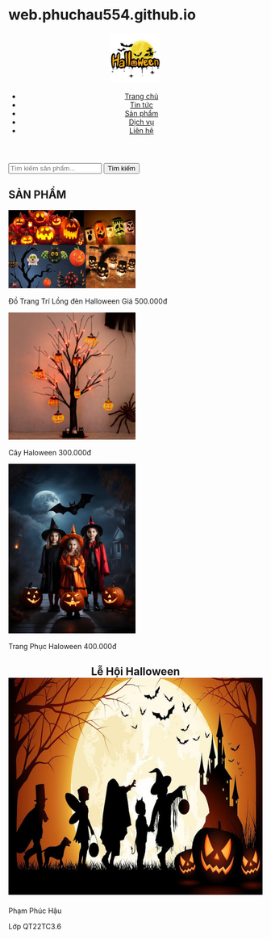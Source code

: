 # web.phuchau554.github.io
<html lang="vi">
<head>
<meta charset="UTF-8">
<meta name="viewport" content="width=device-width, initial-scale=1.0">
<title>Phúc Hậu</title>
<link rel="stylesheet" href="style.css">
<link href="haui.css" rel="stylesheet" type="text/css">
</head>
<body>
<header>
<div class="logo">
<img src="ffff.jfif" alt="Logo" width="100"></div>
<nav class="menu">
<ul>
<li><a href="#">Trang chủ</a></li>
<li><a href="#">Tin tức</a></li>
<li><a href="#">Sản phẩm</a></li>
<li><a href="#">Dịch vụ</a></li>
<li><a href="#">Liên hệ</a></li>
</ul>
</nav>
</header>
	<div class="container">
<div class="coll">
<div class="search-bar">
<form action="/search" method="GET">
<input type="text" name="query" placeholder="Tìm kiếm sản phẩm..."> 
	<button type="submit">Tìm kiếm</button>
</form>
</div>
<h2> SẢN PHẨM</h2>
<div class="post">
<img src="66-3.jpg" alt="Bài viết 1" width="50%" height="155">
	<p>Đồ Trang Trí Lồng đèn Halloween
	Giá 500.000đ</p>
</div>
<div class="post">
<img src="cay.jpg" alt="Bài viết 2" width="50%">
<p>Cây Haloween
	300.000đ</p>
</div>
<div class="post">
<img src="trangphuc.jpg" alt="Bài viết 3" width="50%"> 
	<p>Trang Phục Haloween 
	400.000đ</p>
</div>
</div>
<div class="col2">
  <h2><center>Lễ Hội Halloween<img src="LOGO.jpg" alt="Hình ảnh bài viết" width="100%" height="430"></center></h2>
</div>
</div><footer>
<p>Phạm Phúc Hậu</p>
<p>Lớp QT22TC3.6</p>
</footer>
</body>
</html>
